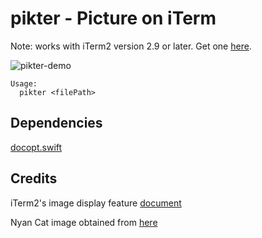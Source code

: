 # pikter - Picture on iTerm

Note: works with iTerm2 version 2.9 or later. Get one [here](https://iterm2.com/downloads/beta/iTerm2-2_9_20160313.zip).

![pikter-demo](https://raw.githubusercontent.com/anhdat/pikter/master/pikter-nyan-demo.gif)

```
Usage:
  pikter <filePath>
```

## Dependencies

[docopt.swift](https://github.com/docopt/docopt.swift)

## Credits

iTerm2's image display feature [document](https://www.iterm2.com/images.html)

Nyan Cat image obtained from [here](http://www.nyan.cat/cats/original.gif)
